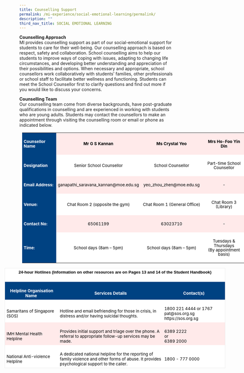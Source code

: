 ```yaml
---
title: Counselling Support
permalink: /mi-experience/social-emotional-learning/permalink/
description: ""
third_nav_title: SOCIAL EMOTIONAL LEARNING
---
```

<p><strong>Counselling Approach<br></strong>
MI provides counselling support as part of our social-emotional support for students to care for their well-being. Our counselling approach is based on respect, safety and collaboration. School counselling aims to help our students to improve ways of coping with issues, adapting to changing life circumstances, and developing better understanding and appreciation of their possibilities and options. When necessary and appropriate, school counsellors work collaboratively with students’ families, other professionals or school staff to facilitate better wellness and functioning. Students can meet the School Counsellor first to clarify questions and find out more if you would like to discuss your concerns.
	
</p><p><strong>Counselling Team<br></strong>
Our counselling team come from diverse backgrounds, have post-graduate qualifications in counselling and are experienced in working with students who are young adults. Students may contact the counsellors to make an appointment through visiting the counselling room or email or phone as indicated below.
	
<table class="MsoNormalTable" border="0" cellspacing="0" cellpadding="0" align="left" width="727" style="width:545.5pt;border-collapse:collapse;mso-yfti-tbllook:1184;
 mso-table-lspace:9.0pt;margin-left:6.75pt;mso-table-rspace:9.0pt;margin-right:
 6.75pt;mso-table-anchor-vertical:paragraph;mso-table-anchor-horizontal:margin;
 mso-table-left:center;mso-table-top:29.65pt;mso-padding-alt:0cm 0cm 0cm 0cm"><tbody><tr style="mso-yfti-irow:0;mso-yfti-firstrow:yes"><td width="116" style="width:86.95pt;background:#004282;padding:3.75pt 3.75pt 3.75pt 3.75pt"><p class="MsoNormal" style="mso-element:frame;mso-element-frame-hspace:9.0pt;
  mso-element-wrap:around;mso-element-anchor-vertical:paragraph;mso-element-anchor-horizontal:
  margin;mso-element-left:center;mso-element-top:29.65pt;mso-height-rule:exactly"><b><span style="font-size:10.0pt;line-height:107%;color:white">Counsellor Name</span></b></p></td><td width="252" style="width:189.25pt;background:#FFEAEA;padding:3.75pt 3.75pt 3.75pt 3.75pt"><p class="MsoNormal" align="center" style="text-align:center;mso-element:frame;
  mso-element-frame-hspace:9.0pt;mso-element-wrap:around;mso-element-anchor-vertical:
  paragraph;mso-element-anchor-horizontal:margin;mso-element-left:center;
  mso-element-top:29.65pt;mso-height-rule:exactly"><b><span style="font-size:
  10.0pt;line-height:107%;color:black;mso-color-alt:windowtext">Mr G S Kannan</span></b><b><span style="font-size:10.0pt;line-height:107%"></span></b></p></td><td width="198" style="width:148.8pt;background:#FFEAEA;padding:3.75pt 3.75pt 3.75pt 3.75pt"><p class="MsoNormal" align="center" style="text-align:center;mso-element:frame;
  mso-element-frame-hspace:9.0pt;mso-element-wrap:around;mso-element-anchor-vertical:
  paragraph;mso-element-anchor-horizontal:margin;mso-element-left:center;
  mso-element-top:29.65pt;mso-height-rule:exactly"><b><span style="font-size:
  10.0pt;line-height:107%;color:black;mso-color-alt:windowtext">Ms Crystal Yeo</span></b><b><span style="font-size:10.0pt;line-height:107%"></span></b></p></td><td width="161" style="width:120.5pt;background:#FFEAEA;padding:3.75pt 3.75pt 3.75pt 3.75pt"><p class="MsoNormal" align="center" style="text-align:center;mso-element:frame;
  mso-element-frame-hspace:9.0pt;mso-element-wrap:around;mso-element-anchor-vertical:
  paragraph;mso-element-anchor-horizontal:margin;mso-element-left:center;
  mso-element-top:29.65pt;mso-height-rule:exactly"><b><span style="font-size:
  10.0pt;line-height:107%;color:black;mso-color-alt:windowtext">Mrs Ho-Foo Yin Din</span></b><b><span style="font-size:10.0pt;line-height:107%"></span></b></p></td></tr><tr style="mso-yfti-irow:1;outline: 0px"><td width="116" style="width:86.95pt;background:#004282;padding:3.75pt 3.75pt 3.75pt 3.75pt;
  outline: 0px"><p class="MsoNormal" style="mso-element:frame;mso-element-frame-hspace:9.0pt;
  mso-element-wrap:around;mso-element-anchor-vertical:paragraph;mso-element-anchor-horizontal:
  margin;mso-element-left:center;mso-element-top:29.65pt;mso-height-rule:exactly"><b><span style="font-size:10.0pt;line-height:107%;color:white">Designation</span></b></p></td><td width="252" style="width:189.25pt;background:white;padding:3.75pt 3.75pt 3.75pt 3.75pt;
  outline: 0px"><p class="MsoNormal" align="center" style="text-align:center;mso-element:frame;
  mso-element-frame-hspace:9.0pt;mso-element-wrap:around;mso-element-anchor-vertical:
  paragraph;mso-element-anchor-horizontal:margin;mso-element-left:center;
  mso-element-top:29.65pt;mso-height-rule:exactly"><span style="font-size:10.0pt;
  line-height:107%;color:black">Senior School Counsellor</span></p></td><td width="198" style="width:148.8pt;background:white;padding:3.75pt 3.75pt 3.75pt 3.75pt;
  outline: 0px"><p class="MsoNormal" align="center" style="text-align:center;mso-element:frame;
  mso-element-frame-hspace:9.0pt;mso-element-wrap:around;mso-element-anchor-vertical:
  paragraph;mso-element-anchor-horizontal:margin;mso-element-left:center;
  mso-element-top:29.65pt;mso-height-rule:exactly"><span style="font-size:10.0pt;
  line-height:107%;color:black">School Counsellor</span></p></td><td width="161" style="width:120.5pt;background:white;padding:3.75pt 3.75pt 3.75pt 3.75pt;
  outline: 0px"><p class="MsoNormal" align="center" style="text-align:center;mso-element:frame;
  mso-element-frame-hspace:9.0pt;mso-element-wrap:around;mso-element-anchor-vertical:
  paragraph;mso-element-anchor-horizontal:margin;mso-element-left:center;
  mso-element-top:29.65pt;mso-height-rule:exactly"><span style="font-size:10.0pt;
  line-height:107%;color:black">Part-time School Counsellor</span></p></td></tr><tr style="mso-yfti-irow:2;outline: 0px"><td width="116" style="width:86.95pt;background:#004282;padding:3.75pt 3.75pt 3.75pt 3.75pt;
  outline: 0px"><p class="MsoNormal" style="mso-element:frame;mso-element-frame-hspace:9.0pt;
  mso-element-wrap:around;mso-element-anchor-vertical:paragraph;mso-element-anchor-horizontal:
  margin;mso-element-left:center;mso-element-top:29.65pt;mso-height-rule:exactly"><b><span style="font-size:10.0pt;line-height:107%;color:white">Email Address:</span></b></p></td><td width="252" style="width:189.25pt;background:#FFEAEA;padding:3.75pt 3.75pt 3.75pt 3.75pt;
  outline: 0px"><p class="MsoNormal" align="center" style="text-align:center;mso-element:frame;
  mso-element-frame-hspace:9.0pt;mso-element-wrap:around;mso-element-anchor-vertical:
  paragraph;mso-element-anchor-horizontal:margin;mso-element-left:center;
  mso-element-top:29.65pt;mso-height-rule:exactly"><span style="font-size:10.0pt;
  line-height:107%;color:black">ganapathi_saravana_kannan@moe.edu.sg</span></p></td><td width="198" style="width:148.8pt;background:#FFEAEA;padding:3.75pt 3.75pt 3.75pt 3.75pt;
  outline: 0px"><p class="MsoNormal" align="center" style="text-align:center;mso-element:frame;
  mso-element-frame-hspace:9.0pt;mso-element-wrap:around;mso-element-anchor-vertical:
  paragraph;mso-element-anchor-horizontal:margin;mso-element-left:center;
  mso-element-top:29.65pt;mso-height-rule:exactly"><span style="font-size:10.0pt;
  line-height:107%;color:black">yeo_zhou_zhen@moe.edu.sg</span></p></td><td width="161" style="width:120.5pt;background:#FFEAEA;padding:3.75pt 3.75pt 3.75pt 3.75pt;
  outline: 0px"><p class="MsoNormal" align="center" style="text-align:center;mso-element:frame;
  mso-element-frame-hspace:9.0pt;mso-element-wrap:around;mso-element-anchor-vertical:
  paragraph;mso-element-anchor-horizontal:margin;mso-element-left:center;
  mso-element-top:29.65pt;mso-height-rule:exactly"><span style="font-size:10.0pt;line-height:107%;color:black">-</span></p></td></tr><tr style="mso-yfti-irow:3;outline: 0px"><td width="116" style="width:86.95pt;background:#004282;padding:3.75pt 3.75pt 3.75pt 3.75pt;
  outline: 0px"><p class="MsoNormal" style="mso-element:frame;mso-element-frame-hspace:9.0pt;
  mso-element-wrap:around;mso-element-anchor-vertical:paragraph;mso-element-anchor-horizontal:
  margin;mso-element-left:center;mso-element-top:29.65pt;mso-height-rule:exactly"><b><span style="font-size:10.0pt;line-height:107%;color:white">Venue:&nbsp;</span></b></p></td><td width="252" style="width:189.25pt;background:white;padding:3.75pt 3.75pt 3.75pt 3.75pt;
  outline: 0px"><p class="MsoNormal" align="center" style="text-align:center;mso-element:frame;
  mso-element-frame-hspace:9.0pt;mso-element-wrap:around;mso-element-anchor-vertical:
  paragraph;mso-element-anchor-horizontal:margin;mso-element-left:center;
  mso-element-top:29.65pt;mso-height-rule:exactly"><span style="font-size:10.0pt;
  line-height:107%;color:black">Chat Room 2 (opposite the gym)</span></p></td><td width="198" style="width:148.8pt;background:white;padding:3.75pt 3.75pt 3.75pt 3.75pt;
  outline: 0px"><p class="MsoNormal" align="center" style="text-align:center;mso-element:frame;
  mso-element-frame-hspace:9.0pt;mso-element-wrap:around;mso-element-anchor-vertical:
  paragraph;mso-element-anchor-horizontal:margin;mso-element-left:center;
  mso-element-top:29.65pt;mso-height-rule:exactly"><span style="font-size:10.0pt;
  line-height:107%;color:black">Chat Room 1 (General Office)</span></p></td><td width="161" style="width:120.5pt;background:white;padding:3.75pt 3.75pt 3.75pt 3.75pt;
  outline: 0px"><p class="MsoNormal" align="center" style="text-align:center;mso-element:frame;
  mso-element-frame-hspace:9.0pt;mso-element-wrap:around;mso-element-anchor-vertical:
  paragraph;mso-element-anchor-horizontal:margin;mso-element-left:center;
  mso-element-top:29.65pt;mso-height-rule:exactly"><span style="font-size:10.0pt;
  line-height:107%;color:black">Chat Room 3 (Library)</span></p></td></tr><tr style="mso-yfti-irow:4;outline: 0px"><td width="116" style="width:86.95pt;background:#004282;padding:3.75pt 3.75pt 3.75pt 3.75pt;
  outline: 0px"><p class="MsoNormal" style="mso-element:frame;mso-element-frame-hspace:9.0pt;
  mso-element-wrap:around;mso-element-anchor-vertical:paragraph;mso-element-anchor-horizontal:
  margin;mso-element-left:center;mso-element-top:29.65pt;mso-height-rule:exactly"><b><span style="font-size:10.0pt;line-height:107%;color:white">Contact No:</span></b></p></td><td width="252" style="width:189.25pt;background:#FFEAEA;padding:3.75pt 3.75pt 3.75pt 3.75pt;
  outline: 0px"><p class="MsoNormal" align="center" style="text-align:center;mso-element:frame;
  mso-element-frame-hspace:9.0pt;mso-element-wrap:around;mso-element-anchor-vertical:
  paragraph;mso-element-anchor-horizontal:margin;mso-element-left:center;
  mso-element-top:29.65pt;mso-height-rule:exactly"><span style="font-size:10.0pt;
  line-height:107%;color:black">65061199</span></p></td><td width="198" style="width:148.8pt;background:#FFEAEA;padding:3.75pt 3.75pt 3.75pt 3.75pt;
  outline: 0px"><p class="MsoNormal" align="center" style="text-align:center;mso-element:frame;
  mso-element-frame-hspace:9.0pt;mso-element-wrap:around;mso-element-anchor-vertical:
  paragraph;mso-element-anchor-horizontal:margin;mso-element-left:center;
  mso-element-top:29.65pt;mso-height-rule:exactly"><span style="font-size:10.0pt;
  line-height:107%;color:black">63023710</span></p></td><td width="161" style="width:120.5pt;background:#FFEAEA;padding:3.75pt 3.75pt 3.75pt 3.75pt;
  outline: 0px"><p class="MsoNormal" align="center" style="text-align:center;mso-element:frame;
  mso-element-frame-hspace:9.0pt;mso-element-wrap:around;mso-element-anchor-vertical:
  paragraph;mso-element-anchor-horizontal:margin;mso-element-left:center;
  mso-element-top:29.65pt;mso-height-rule:exactly"><span style="font-size:10.0pt;
  line-height:107%;color:black">-</span></p></td></tr><tr style="mso-yfti-irow:5;mso-yfti-lastrow:yes;outline: 0px"><td width="116" style="width:86.95pt;background:#004282;padding:3.75pt 3.75pt 3.75pt 3.75pt;
  outline: 0px"><p class="MsoNormal" style="mso-element:frame;mso-element-frame-hspace:9.0pt;
  mso-element-wrap:around;mso-element-anchor-vertical:paragraph;mso-element-anchor-horizontal:
  margin;mso-element-left:center;mso-element-top:29.65pt;mso-height-rule:exactly"><b><span style="font-size:10.0pt;line-height:107%;color:white">Time:</span></b></p></td><td width="252" style="width:189.25pt;background:white;padding:3.75pt 3.75pt 3.75pt 3.75pt;
  outline: 0px"><p class="MsoNormal" align="center" style="text-align:center;mso-element:frame;
  mso-element-frame-hspace:9.0pt;mso-element-wrap:around;mso-element-anchor-vertical:
  paragraph;mso-element-anchor-horizontal:margin;mso-element-left:center;
  mso-element-top:29.65pt;mso-height-rule:exactly"><span style="font-size:10.0pt;
  line-height:107%;color:black">School days (8am – 5pm)</span></p></td><td width="198" style="width:148.8pt;background:white;padding:3.75pt 3.75pt 3.75pt 3.75pt;
  outline: 0px"><p class="MsoNormal" align="center" style="text-align:center;mso-element:frame;
  mso-element-frame-hspace:9.0pt;mso-element-wrap:around;mso-element-anchor-vertical:
  paragraph;mso-element-anchor-horizontal:margin;mso-element-left:center;
  mso-element-top:29.65pt;mso-height-rule:exactly"><span style="font-size:10.0pt;
  line-height:107%;color:black">School days (8am – 5pm)</span></p></td><td width="161" style="width:120.5pt;background:white;padding:3.75pt 3.75pt 3.75pt 3.75pt;
  outline: 0px"><p class="MsoNormal" align="center" style="text-align:center;mso-element:frame;
  mso-element-frame-hspace:9.0pt;mso-element-wrap:around;mso-element-anchor-vertical:
  paragraph;mso-element-anchor-horizontal:margin;mso-element-left:center;
  mso-element-top:29.65pt;mso-height-rule:exactly"><span style="font-size:10.0pt;
  line-height:107%;color:black">Tuesdays &amp; Thursdays<br style="outline: 0px">(By appointment basis)</span></p></td></tr></tbody></table>


<table class="MsoNormalTable" border="1" cellspacing="0" cellpadding="0" width="719" style="width:539.0pt;margin-left:-35.85pt;border-collapse:collapse;border:
 none;mso-border-alt:solid #EAEAEA .75pt;mso-yfti-tbllook:1184;mso-padding-alt:
 0cm 0cm 0cm 0cm"><tbody><tr style="mso-yfti-irow:0;mso-yfti-firstrow:yes"><td width="719" colspan="3" style="width:539.0pt;border:solid #EAEAEA 1.0pt;
  border-bottom:none;mso-border-top-alt:solid #EAEAEA .75pt;mso-border-left-alt:
  solid #EAEAEA .75pt;mso-border-right-alt:solid #EAEAEA .75pt;background:white;
  mso-background-themecolor:background1;padding:3.75pt 3.75pt 3.75pt 3.75pt"><h3 align="center" style="margin-top:0cm;text-align:center;line-height:normal"><b><span style="font-size:10.0pt;font-family:&quot;Calibri&quot;,sans-serif;mso-ascii-theme-font:
  minor-latin;mso-hansi-theme-font:minor-latin;mso-bidi-theme-font:minor-latin;
  color:black">24-hour Hotlines (Information on other resources are on Pages 13 and 14 of the Student Handbook)</span></b></h3></td></tr><tr style="mso-yfti-irow:1"><td width="170" style="width:127.6pt;border:none;border-left:solid #EAEAEA 1.0pt;
  mso-border-left-alt:solid #EAEAEA .75pt;background:#004282;padding:3.75pt 3.75pt 3.75pt 3.75pt"><p class="MsoNormal" align="center" style="margin-bottom:0cm;text-align:center;
  line-height:normal"><b><span style="font-size:10.0pt;mso-bidi-font-family:
  Calibri;mso-bidi-theme-font:minor-latin;color:white">Helpline Organisation Name<span style="outline: 0px">&nbsp;</span></span></b></p></td><td width="350" style="width:262.25pt;border:none;background:#004282;
  padding:3.75pt 3.75pt 3.75pt 3.75pt"><p class="MsoNormal" align="center" style="margin-bottom:0cm;text-align:center;
  line-height:normal"><b><span style="font-size:10.0pt;mso-bidi-font-family:
  Calibri;mso-bidi-theme-font:minor-latin;color:white">Services Details</span></b></p></td><td width="199" style="width:149.15pt;border:none;border-right:solid #EAEAEA 1.0pt;
  mso-border-right-alt:solid #EAEAEA .75pt;background:#004282;padding:3.75pt 3.75pt 3.75pt 3.75pt"><p class="MsoNormal" align="center" style="margin-bottom:0cm;text-align:center;
  line-height:normal"><b><span style="font-size:10.0pt;mso-bidi-font-family:
  Calibri;mso-bidi-theme-font:minor-latin;color:white">Contact(s)</span></b></p></td></tr><tr style="mso-yfti-irow:2;outline: 0px"><td width="170" style="width:127.6pt;border:none;border-left:solid #EAEAEA 1.0pt;
  mso-border-left-alt:solid #EAEAEA .75pt;background:white;padding:3.75pt 3.75pt 3.75pt 3.75pt;
  outline: 0px"><p class="MsoNormal" style="margin-bottom:0cm;line-height:normal"><span style="font-size:10.0pt;mso-bidi-font-family:Calibri;mso-bidi-theme-font:
  minor-latin;color:black">Samaritans of Singapore (SOS)</span></p></td><td width="350" style="width:262.25pt;border:none;background:white;padding:
  3.75pt 3.75pt 3.75pt 3.75pt;outline: 0px"><p class="MsoNormal" style="margin-bottom:0cm;line-height:normal"><span style="font-size:10.0pt;mso-bidi-font-family:Calibri;mso-bidi-theme-font:
  minor-latin;color:black">Hotline and email befriending for those in crisis, in distress and/or having suicidal thoughts.&nbsp;</span></p></td><td width="199" style="width:149.15pt;border:none;border-right:solid #EAEAEA 1.0pt;
  mso-border-right-alt:solid #EAEAEA .75pt;background:white;padding:3.75pt 3.75pt 3.75pt 3.75pt;
  outline: 0px"><p class="MsoNormal" style="margin-bottom:0cm;line-height:normal"><span style="font-size:10.0pt;mso-bidi-font-family:Calibri;mso-bidi-theme-font:
  minor-latin;color:black">1800 221 4444 or 1767<br style="outline: 0px">pat@sos.org.sg<br style="outline: 0px">https://sos.org.sg</span></p></td></tr><tr style="mso-yfti-irow:3;outline: 0px"><td width="170" style="width:127.6pt;border:none;border-left:solid #EAEAEA 1.0pt;
  mso-border-left-alt:solid #EAEAEA .75pt;background:#FFEAEA;padding:3.75pt 3.75pt 3.75pt 3.75pt;
  outline: 0px"><p class="MsoNormal" style="margin-bottom:0cm;line-height:normal"><span style="font-size:10.0pt;mso-bidi-font-family:Calibri;mso-bidi-theme-font:
  minor-latin;color:black">IMH Mental Health Helpline</span></p></td><td width="350" style="width:262.25pt;border:none;background:#FFEAEA;
  padding:3.75pt 3.75pt 3.75pt 3.75pt;outline: 0px"><p class="MsoNormal" style="margin-bottom:0cm;line-height:normal"><span style="font-size:10.0pt;mso-bidi-font-family:Calibri;mso-bidi-theme-font:
  minor-latin;color:black">Provides initial support and triage over the phone. A referral to appropriate follow-up services may be made.</span></p></td><td width="199" style="width:149.15pt;border:none;border-right:solid #EAEAEA 1.0pt;
  mso-border-right-alt:solid #EAEAEA .75pt;background:#FFEAEA;padding:3.75pt 3.75pt 3.75pt 3.75pt;
  outline: 0px"><p class="MsoNormal" style="margin-bottom:0cm;line-height:normal"><span style="font-size:10.0pt;mso-bidi-font-family:Calibri;mso-bidi-theme-font:
  minor-latin;color:black">6389 2222<br style="outline: 0px">or&nbsp;<br style="outline: 0px">6389 2000</span></p></td></tr><tr style="mso-yfti-irow:4;mso-yfti-lastrow:yes;outline: 0px"><td width="170" style="width:127.6pt;border-top:none;border-left:solid #EAEAEA 1.0pt;
  border-bottom:solid #EAEAEA 1.0pt;border-right:none;mso-border-left-alt:solid #EAEAEA .75pt;
  mso-border-bottom-alt:solid #EAEAEA .75pt;background:white;padding:3.75pt 3.75pt 3.75pt 3.75pt;
  outline: 0px"><p class="MsoNormal" style="margin-bottom:0cm;line-height:normal"><span style="font-size:10.0pt;mso-bidi-font-family:Calibri;mso-bidi-theme-font:
  minor-latin;color:black">National Anti-violence Helpline</span></p></td><td width="350" style="width:262.25pt;border:none;border-bottom:solid #EAEAEA 1.0pt;
  mso-border-bottom-alt:solid #EAEAEA .75pt;background:white;padding:3.75pt 3.75pt 3.75pt 3.75pt;
  outline: 0px"><p class="MsoNormal" style="margin-bottom:0cm;line-height:normal"><span style="font-size:10.0pt;mso-bidi-font-family:Calibri;mso-bidi-theme-font:
  minor-latin;color:black">A dedicated national helpline for the reporting of family violence and other forms of abuse. It provides psychological support to the caller.</span></p></td><td width="199" style="width:149.15pt;border-top:none;border-left:none;
  border-bottom:solid #EAEAEA 1.0pt;border-right:solid #EAEAEA 1.0pt;
  mso-border-bottom-alt:solid #EAEAEA .75pt;mso-border-right-alt:solid #EAEAEA .75pt;
  background:white;padding:3.75pt 3.75pt 3.75pt 3.75pt;outline: 0px"><p class="MsoNormal" style="margin-bottom:0cm;line-height:normal"><span style="font-size:10.0pt;mso-bidi-font-family:Calibri;mso-bidi-theme-font:
  minor-latin;color:black">1800 - 777 0000</span></p></td></tr></tbody></table></p>